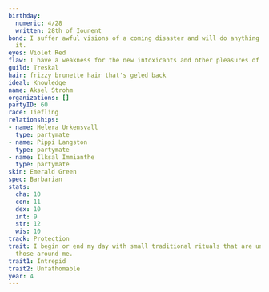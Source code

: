 ```yaml
---
birthday:
  numeric: 4/28
  written: 28th of Iounent
bond: I suffer awful visions of a coming disaster and will do anything to prevent
  it.
eyes: Violet Red
flaw: I have a weakness for the new intoxicants and other pleasures of this land.
guild: Treskal
hair: frizzy brunette hair that's geled back
ideal: Knowledge
name: Aksel Strohm
organizations: []
partyID: 60
race: Tiefling
relationships:
- name: Helera Urkensvall
  type: partymate
- name: Pippi Langston
  type: partymate
- name: Ilksal Immianthe
  type: partymate
skin: Emerald Green
spec: Barbarian
stats:
  cha: 10
  con: 11
  dex: 10
  int: 9
  str: 12
  wis: 10
track: Protection
trait: I begin or end my day with small traditional rituals that are unfamiliar to
  those around me.
trait1: Intrepid
trait2: Unfathomable
year: 4
---
```

